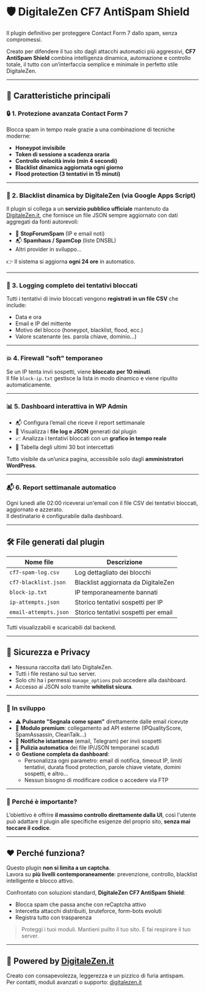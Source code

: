 # 🛡️ DigitaleZen CF7 AntiSpam Shield

Il plugin definitivo per proteggere Contact Form 7 dallo spam, senza compromessi.

Creato per difendere il tuo sito dagli attacchi automatici più aggressivi, **CF7 AntiSpam Shield** combina intelligenza dinamica, automazione e controllo totale, il tutto con un’interfaccia semplice e minimale in perfetto stile DigitaleZen.

---

## 🚀 Caratteristiche principali

### 🔒 1. Protezione avanzata Contact Form 7
Blocca spam in tempo reale grazie a una combinazione di tecniche moderne:

- **Honeypot invisibile**
- **Token di sessione a scadenza oraria**
- **Controllo velocità invio (min 4 secondi)**
- **Blacklist dinamica aggiornata ogni giorno**
- **Flood protection (3 tentativi in 15 minuti)**

---

### 🧠 2. Blacklist dinamica by DigitaleZen (via Google Apps Script)

Il plugin si collega a un **servizio pubblico ufficiale** mantenuto da [DigitaleZen.it](https://digitalezen.it), che fornisce un file JSON sempre aggiornato con dati aggregati da fonti autorevoli:

- 🧱 **StopForumSpam** (IP e email noti)
- 📬 **Spamhaus / SpamCop** (liste DNSBL)
- Altri provider in sviluppo...

👉 Il sistema si aggiorna **ogni 24 ore** in automatico.

---

### 📁 3. Logging completo dei tentativi bloccati

Tutti i tentativi di invio bloccati vengono **registrati in un file CSV** che include:

- Data e ora
- Email e IP del mittente
- Motivo del blocco (honeypot, blacklist, flood, ecc.)
- Valore scatenante (es. parola chiave, dominio...)

---

### 💥 4. Firewall "soft" temporaneo

Se un IP tenta invii sospetti, viene **bloccato per 10 minuti**.  
Il file `block-ip.txt` gestisce la lista in modo dinamico e viene ripulito automaticamente.

---

### 📊 5. Dashboard interattiva in WP Admin

- 📬 Configura l’email che riceve il report settimanale
- 🧾 Visualizza i **file log e JSON** generati dal plugin
- 📈 Analizza i tentativi bloccati con un **grafico in tempo reale**
- 🔎 Tabella degli ultimi 30 bot intercettati

Tutto visibile da un’unica pagina, accessibile solo dagli **amministratori WordPress**.

---

### 📬 6. Report settimanale automatico

Ogni lunedì alle 02:00 riceverai un'email con il file CSV dei tentativi bloccati, aggiornato e azzerato.  
Il destinatario è configurabile dalla dashboard.

---

## 🛠️ File generati dal plugin

| Nome file                | Descrizione |
|--------------------------|-------------|
| `cf7-spam-log.csv`       | Log dettagliato dei blocchi |
| `cf7-blacklist.json`     | Blacklist aggiornata da DigitaleZen |
| `block-ip.txt`           | IP temporaneamente bannati |
| `ip-attempts.json`       | Storico tentativi sospetti per IP |
| `email-attempts.json`    | Storico tentativi sospetti per email |

Tutti visualizzabili e scaricabili dal backend.

---

## 🔐 Sicurezza e Privacy

- Nessuna raccolta dati lato DigitaleZen.
- Tutti i file restano sul tuo server.
- Solo chi ha i permessi `manage_options` può accedere alla dashboard.
- Accesso ai JSON solo tramite **whitelist sicura**.

---

### 🧩 In sviluppo

- ⚠️ **Pulsante "Segnala come spam"** direttamente dalle email ricevute
- 🔌 **Modulo premium**: collegamento ad API esterne (IPQualityScore, SpamAssassin, CleanTalk…)
- 💬 **Notifiche istantanee** (email, Telegram) per invii sospetti
- 🔁 **Pulizia automatica** dei file IP/JSON temporanei scaduti
- ⚙️ **Gestione completa da dashboard**:
  - Personalizza ogni parametro: email di notifica, timeout IP, limiti tentativi, durata flood protection, parole chiave vietate, domini sospetti, e altro...
  - Nessun bisogno di modificare codice o accedere via FTP

---

### 🧠 Perché è importante?

L’obiettivo è offrire **il massimo controllo direttamente dalla UI**, così l'utente può adattare il plugin alle specifiche esigenze del proprio sito, **senza mai toccare il codice**.


---

## ❤️ Perché funziona?

Questo plugin **non si limita a un captcha**.  
Lavora su **più livelli contemporaneamente**: prevenzione, controllo, blacklist intelligente e blocco attivo.

Confrontato con soluzioni standard, **DigitaleZen CF7 AntiSpam Shield**:

- Blocca spam che passa anche con reCaptcha attivo
- Intercetta attacchi distribuiti, bruteforce, form-bots evoluti
- Registra tutto con trasparenza

> Proteggi i tuoi moduli. Mantieni pulito il tuo sito. E fai respirare il tuo server.

---

## 🧘 Powered by [DigitaleZen.it](https://digitalezen.it)

Creato con consapevolezza, leggerezza e un pizzico di furia antispam.  
Per contatti, moduli avanzati o supporto: [digitalezen.it](https://digitalezen.it)

